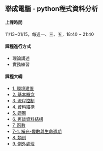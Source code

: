 ## 聯成電腦 - python程式資料分析

#### 上課時間

11/13~01/15，每週一、三、五，18:40 ~ 21:40

#### 課程進行方式

- 理論講述
- 實務練習

#### 課程大綱
- [1. 環境建置](http://mirdex.github.io/PythonBasic_20231113/1.%20environment.slides.html)
- [2. 基本概念](http://mirdex.github.io/PythonBasic_20231113/2.%20basic%20concept.slides.html)
- [3. 流程控制](http://mirdex.github.io/PythonBasic_20231113/3.%20流程控制(Q).slides.html)
- [4. 資料結構](http://mirdex.github.io/PythonBasic_20231113/4.%20資料結構_Q.slides.html)
- [5. 迴圈](http://mirdex.github.io/PythonBasic_20231113/5.%20迴圈_Q.slides.html)
- [6. 再談資料結構](http://mirdex.github.io/PythonBasic_20231113/6.%20再談資料結構_Q.slides.html)
- [7. 函數](http://mirdex.github.io/PythonBasic_20231113/7.%20函數_Q.slides.html)
- [7-1. 補充-變數與生命週期](http://mirdex.github.io/PythonBasic_20231113/7-1.%20補充%20-%20變數與生命週期.slides.html)
- [8. 類別](http://mirdex.github.io/PythonBasic_20231113/8.%20類別_Q.slides.html)
- [9. 例外處理](http://mirdex.github.io/PythonBasic_20231113/10.%20例外處理.slides.html)
